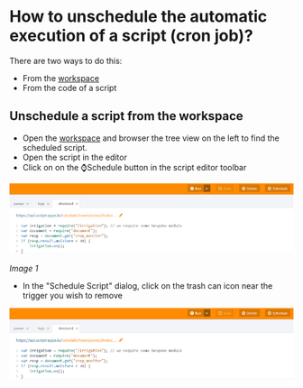 # How to unschedule the automatic execution of a script (cron job)?

There are two ways to do this:

- From the [workspace](https://www.scriptr.io/workspace)
- From the code of a script

## Unschedule a script from the workspace

- Open the [workspace](https://www.scriptr.io/workspace) and browser the tree view on the left to find the scheduled script. 
- Open the script in the editor
- Click on on the ⌚Schedule button in the script editor toolbar

![Unschedule](./images/schedule.png)

*Image 1*

- In the "Schedule Script" dialog, click on the trash can icon near the trigger you wish to remove

![Remove trigger](./images/schedule.png)

